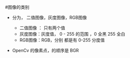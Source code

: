 #图像的类别

- 分为，  二值图像，灰度图像，RGB图像

    - 二值图像 ： 只有两个值
    - 灰度图像：灰度值， 0 - 255  的范围  ，0 全黑  255 全白
    - RGB图像：RGB，分别 都是有 0-255 分度值
    
    
- OpenCv 的像素点，的顺序是 BGR

